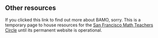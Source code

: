 <h2> Other resources </h2>

If you clicked this link to find out more about BAMO, sorry.  This is a temporary page to house resources for the [San Francisco Math Teachers Circle](https://paulzeitz.github.io/sfmtc.md/) until its permanent website is operational.

